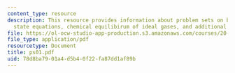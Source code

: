 ```yaml
---
content_type: resource
description: This resource provides information about problem sets on boundary conditions,
  state equations, chemical equilibirum of ideal gases, and additional practice problems.
file: https://ol-ocw-studio-app-production.s3.amazonaws.com/courses/20-110j-thermodynamics-of-biomolecular-systems-fall-2005/78d8ba7901a4d5b40f22fa87dd1af89b_ps01.pdf
file_type: application/pdf
resourcetype: Document
title: ps01.pdf
uid: 78d8ba79-01a4-d5b4-0f22-fa87dd1af89b
---
```

